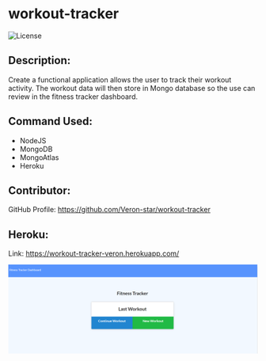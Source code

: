 # workout-tracker

![License](https://img.shields.io/badge/License-ISC-blue.svg "License Badge")

## Description:
Create a functional application allows the user to track their workout activity. The workout data will then store in Mongo database so the use can review in the fitness tracker dashboard.
    
## Command Used:
- NodeJS
- MongoDB
- MongoAtlas
- Heroku


## Contributor: 
GitHub Profile: https://github.com/Veron-star/workout-tracker

## Heroku:
Link: https://workout-tracker-veron.herokuapp.com/

![](/screenshot.PNG)

